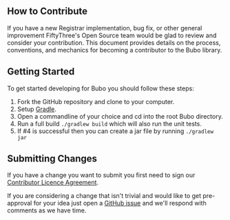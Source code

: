 ## How to Contribute

If you have a new Registrar implementation, bug fix, or other general improvement FiftyThree's Open Source team would be glad to review and consider your contribution. This document provides details on the process, conventions, and mechanics for becoming a contributor to the Bubo library.

## Getting Started

To get started developing for Bubo you should follow these steps:
 1. Fork the GitHub repository and clone to your computer.
 2. Setup [Gradle](https://docs.gradle.org/current/userguide/tutorial_java_projects.html).
 3. Open a commandline of your choice and cd into the root Bubo directory.
 4. Run a full build `./gradlew build` which will also run the unit tests.
 5. If #4 is successful then you can create a jar file by running `./gradlew jar`


 ## Submitting Changes

 If you have a change you want to submit you first need to sign our [Contributor Licence Agreement](http://goo.gl/forms/FXNfVHUzyN).

 If you are considering a change that isn't trivial and would like to get pre-approval for your idea just open a [GitHub issue](https://github.com/FiftyThree/Bubo/issues) and we'll respond with comments as we have time.
